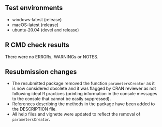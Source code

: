 ## Test environments
* windows-latest (release) 
* macOS-latest (release)
* ubuntu-20.04 (devel and release)

## R CMD check results
There were no ERRORs, WARNINGs or NOTES. 

## Resubmission changes
- The resubmitted package removed the function `parametersCreator` as it is now considered obsolete and it was flagged by CRAN reviewer as not following ideal R practices (printing information in the console messages to the console that cannot be easily suppressed).
- References describing the methods in the package have been added to the DESCRIPTION file.
- All help files and vignette were updated to reflect the removal of `parametersCreator`.
